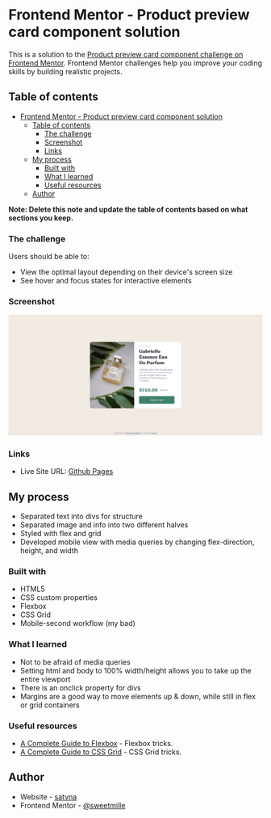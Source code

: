 # Frontend Mentor - Product preview card component solution

This is a solution to the [Product preview card component challenge on Frontend Mentor](https://www.frontendmentor.io/challenges/product-preview-card-component-GO7UmttRfa). Frontend Mentor challenges help you improve your coding skills by building realistic projects.

## Table of contents

- [Frontend Mentor - Product preview card component solution](#frontend-mentor---product-preview-card-component-solution)
  - [Table of contents](#table-of-contents)
    - [The challenge](#the-challenge)
    - [Screenshot](#screenshot)
    - [Links](#links)
  - [My process](#my-process)
    - [Built with](#built-with)
    - [What I learned](#what-i-learned)
    - [Useful resources](#useful-resources)
  - [Author](#author)

**Note: Delete this note and update the table of contents based on what sections you keep.**
### The challenge

Users should be able to:

- View the optimal layout depending on their device's screen size
- See hover and focus states for interactive elements

### Screenshot

![](./screenshot.png)

### Links

- Live Site URL: [Github Pages](https://satvna.github.io/frontendmentor-product-preview-card/)

## My process
- Separated text into divs for structure
- Separated image and info into two different halves
- Styled with flex and grid
- Developed mobile view with media queries by changing flex-direction, height, and width
### Built with

- HTML5
- CSS custom properties
- Flexbox
- CSS Grid
- Mobile-second workflow (my bad)

### What I learned
- Not to be afraid of media queries
- Setting html and body to 100% width/height allows you to take up the entire viewport
- There is an onclick property for divs
- Margins are a good way to move elements up & down, while still in flex or grid containers

### Useful resources

- [A Complete Guide to Flexbox](https://css-tricks.com/snippets/css/a-guide-to-flexbox/) - Flexbox tricks.
- [A Complete Guide to CSS Grid](https://css-tricks.com/snippets/css/complete-guide-grid/) - CSS Grid tricks.

## Author

- Website - [satvna](https://github.com/satvna)
- Frontend Mentor - [@sweetmille](https://www.frontendmentor.io/profile/sweetmille)
